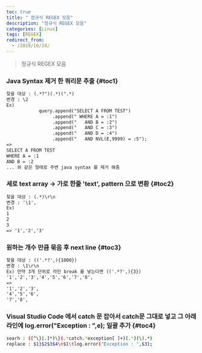 ```yaml
---
toc: true
title: " 정규식 REGEX 모음"
description: "정규식 REGEX 모음"
categories: [Linux]
tags: [REGEX]
redirect_from:
  - /2019/10/24/
---
```


> 정규식 REGEX 모음

### Java Syntax 제거 한 쿼리문 추출 {#toc1}
```md
찾을 대상 : (.*?")(.*)(".*)
변경 : \2
Ex)
            query.append("SELECT A FROM TEST")
                 .append(" WHERE A = :1")
                 .append("   AND B = :2")
                 .append("   AND C = :3")
                 .append("   AND D = :4")
                 .append("   AND NVL(E,9999) = :5");
=>
SELECT A FROM TEST
WHERE A = :1
AND B = :2
... 와 같은 형태로 주변 java syntax 를 제거 해줌                 
```

### 세로 text array -> 가로 한줄 'text', pattern 으로 변환  {#toc2}
```md
찾을 대상 : (.*)\r\n
변경 : '\1',
Ex)
1
2
3
=> '1','2','3'
```

### 원하는 개수 만큼 묶음 후 next line  {#toc3}
```md
찾을 대상 : (('.*?',){1000})
변경 : \1\r\n
Ex) 만약 3개 단위로 라인 break 를 넣는다면 (('.*?',){3})
'1','2','3','4','5','6','7','8', 
=>
'1','2','3',
'4','5','6',
'7','8',
```

### Visual Studio Code 에서 catch 문 잡아서 catch문 그대로 넣고 그 아래 라인에 log.error("Exception : ",e); 일괄 추가  {#toc4}
```sh
searh : ([^\}|.]*)\}(.*catch.*exception[ ]+)(.*)(\).*)
replace : $1}$2$3$4\n$1\tlog.error("Exception : ",$3);
```



[^1]: This is a footnote.

[kramdown]: https://kramdown.gettalong.org/
[My Blog]: https://marindie.github.io

